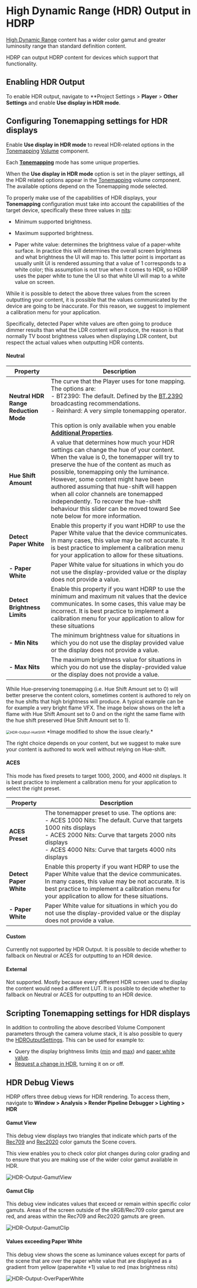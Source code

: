 # High Dynamic Range (HDR) Output in HDRP

[High Dynamic Range](https://en.wikipedia.org/wiki/High-dynamic-range_imaging) content has a wider color gamut and greater luminosity range than standard definition content.

HDRP can output HDRP content for devices which support that functionality.

## Enabling HDR Output

To enable HDR output, navigate to **Project Settings > **Player** > **Other Settings** and enable **Use display in HDR mode**.

## Configuring Tonemapping settings for HDR displays

Enable **Use display in HDR mode** to reveal HDR-related options in the [Tonemapping](https://github.com/Unity-Technologies/Graphics/pull/Post-Processing-Tonemapping.md) [Volume](https://docs.unity3d.com/Packages/com.unity.render-pipelines.high-definition@13.0/manual/Volumes.html) component.

Each **[Tonemapping](Post-Processing-Tonemapping.md)** mode has some unique properties.

When the **Use display in HDR mode** option is set in the player settings, all the HDR related options appear in the  [Tonemapping](Post-Processing-Tonemapping.md) volume component. The available options depend on the Tonemapping mode selected.

To properly make use of the capabilities of HDR displays, your **Tonemapping** configuration must take into account the capabilities of the target device, specifically these three values in [nits](https://en.wikipedia.org/wiki/Candela_per_square_metre):

- Minimum supported brightness.
- Maximum supported brightness.

- Paper white value: determines the brightness value of a paper-white surface. In practice this will determines the overall screen brightness and what brightness the UI will map to. This latter point is important as usually unlit UI is rendered assuming that a value of 1 corresponds to a white color; this assumption is not true when it comes to HDR, so HDRP uses the paper white to tune the UI so that white UI will map to a white value on screen.



While it is possible to detect the above three values from the screen outputting your content, it is possible that the values communicated by the device are going to be inaccurate. For this reason, we suggest to implement a calibration menu for your application.

Specifically, detected Paper white values are often going to produce dimmer results than what the LDR content will produce, the reason is that normally TV boost brightness values when displaying LDR content, but respect the actual values when outputting HDR contents.

#### Neutral

| **Property**                         | **Description**                                              |
| ------------------------------------ | ------------------------------------------------------------ |
| **Neutral HDR Range Reduction Mode** | The curve that the Player uses for tone mapping. The options are:<br />- BT2390: The default. Defined by the [BT.2390](https://www.itu.int/pub/R-REP-BT.2390) broadcasting recommendations.<br />- Reinhard: A very simple tonemapping operator.<br /><br />This option is only available when you enable **[Additional Properties](More-Options.html)**. |
| **Hue Shift Amount**                 | A value that determines how much your HDR settings can change the hue of your content. When the value is 0, the tonemapper will try to preserve the hue of the content as much as possible, tonemapping only the luminance. However, some content might have been authored assuming that hue-shift will happen when all color channels are tonemapped independently. To recover the hue-shift behaviour this slider can be moved toward See note below for more information. |
| **Detect Paper White**               | Enable this property if you want HDRP to use the Paper White value that the device communicates. In many cases, this value may be not accurate. It is best practice to implement a calibration menu for your application to allow for these situations. |
| **- Paper White**                    | Paper White value for situations in which you do not use the display-provided value or the display does not provide a value. |
| **Detect Brightness Limits**         | Enable this property if you want HDRP to use the minimum and maximum nit values that the device communicates. In some cases, this value may be incorrect. It is best practice to implement a calibration menu for your application to allow for these situations |
| **- Min Nits**                       | The minimum brightness value for situations in which you do not use the display provided value or the display does not provide a value. |
| **- Max Nits**                       | The maximum brightness value for situations in which you do not use the display-provided value or the display does not provide a value. |

While Hue-preserving tonemapping (i.e. Hue Shift Amount set to 0) will better preserve the content colors, sometimes content is authored to rely on the hue shifts that high brightness will produce. A typical example can be for example a very bright flame VFX. The image below shows on the left a flame with Hue Shift Amount set to 0 and on the right the same flame with the hue shift preserved (Hue Shift Amount set to 1).

 <img src="Images\HDR-Output-HueShift.png" alt="HDR-Output-HueShift" style="zoom:67%;" />
*Image modified to show the issue clearly.*

The right choice depends on your content, but we suggest to make sure your content is authored to work well without relying on Hue-shift.

#### ACES

This mode has fixed presets to target 1000, 2000, and 4000 nit displays. It is best practice to implement a calibration menu for your application to select the right preset.

| **Property**           | **Description**                                              |
| ---------------------- | ------------------------------------------------------------ |
| **ACES Preset**        | The tonemapper preset to use. The options are:<br />- ACES 1000 Nits: The default. Curve that targets 1000 nits displays<br />- ACES 2000 Nits: Curve that targets 2000 nits displays<br />- ACES 4000 Nits: Curve that targets 4000 nits displays |
| **Detect Paper White** | Enable this property if you want HDRP to use the Paper White value that the device communicates. In many cases, this value may be not accurate. It is best practice to implement a calibration menu for your application to allow for these situations. |
| **- Paper White**      | Paper White value for situations in which you do not use the display-provided value or the display does not provide a value. |

#### Custom

Currently not supported by HDR Output. It is possible to decide whether to fallback on Neutral or ACES for outputting to an HDR device.

#### External

Not supported. Mostly because every different HDR screen used to display the content would need a different LUT. It is possible to decide whether to fallback on Neutral or ACES for outputting to an HDR device.

## Scripting Tonemapping settings for HDR displays

In addition to controlling the above described Volume Component parameters through the camera volume stack, it is also possible to query the [HDROutputSettings](https://docs.unity3d.com/ScriptReference/HDROutputSettings.html). This can be used for example to:

- Query the display brightness limits ([min](https://docs.unity3d.com/ScriptReference/HDROutputSettings-minToneMapLuminance.htmlhttps://docs.unity3d.com/ScriptReference/HDROutputSettings-minToneMapLuminance.html) and [max](https://docs.unity3d.com/ScriptReference/HDROutputSettings-maxToneMapLuminance.html)) and [paper white value](https://docs.unity3d.com/ScriptReference/HDROutputSettings-paperWhiteNits.html).
- [Request a change in HDR](https://docs.unity3d.com/ScriptReference/HDROutputSettings.RequestHDRModeChange.html), turning it on or off.

## HDR Debug Views

HDRP offers three debug views for HDR rendering. To access them, navigate to **Window > Analysis > Render Pipeline Debugger > Lighting > HDR**

#### Gamut View

This debug view displays two triangles that indicate which parts of the [Rec709](https://en.wikipedia.org/wiki/Rec._709) and [Rec2020](https://en.wikipedia.org/wiki/Rec._2020) color gamuts the Scene covers.

This view enables you to check color plot changes during color grading and to ensure that you are making use of the wider color gamut available in HDR.

![HDR-Output-GamutView](Images/HDR-Output-GamutView.png)

#### Gamut Clip

This debug view indicates values that exceed or remain within specific color gamuts. Areas of the screen outside of the sRGB/Rec709 color gamut are red, and areas within the Rec709 and Rec2020 gamuts are green.

![HDR-Output-GamutClip](Images\HDR-Output-GamutClip.png)



#### Values exceeding Paper White

This debug view shows the scene as luminance values except for parts of the scene that are over the paper white value that are displayed as a gradient from yellow (paperwhite +1) value to red (max brightness nits)

![HDR-Output-OverPaperWhite](Images\HDR-Output-OverPaperWhite.png)
